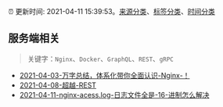 :alarm_clock: 更新时间: 2021-04-11 15:39:53。[来源分类](../README.md)、[标签分类](../TAGS.md)、[时间分类](../TIMELINE.md)

## 服务端相关


> 关键字：`Nginx`、`Docker`、`GraphQL`、`REST`、`gRPC`



- [2021-04-03-万字总结，体系化带你全面认识-Nginx-！](https://www.ershicimi.com/p/ae0edb1eb2dc845fd3f692b577313eb9) 
- [2021-04-08-超越-REST](https://www.ershicimi.com/p/dfd20f58fdae2a5a43556e599f335754) 
- [2021-04-11-nginx-acess.log-日志文件全是-16-进制怎么解决](https://www.v2ex.com/t/769902) 